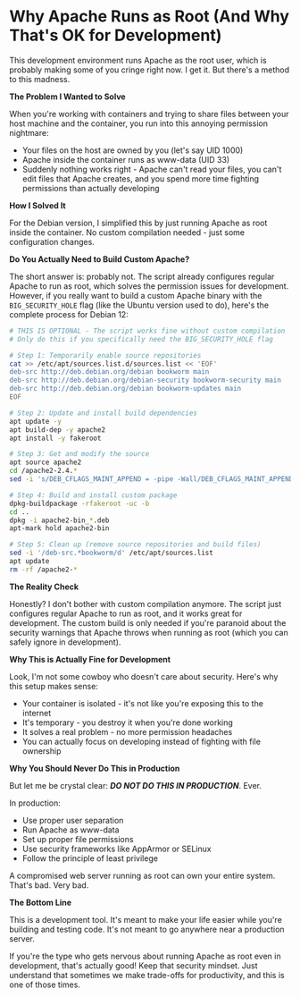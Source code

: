 # Why Apache Runs as Root (And Why That's OK for Development)

This development environment runs Apache as the root user, which is probably making some of you cringe right now. I get it. But there's a method to this madness.

**The Problem I Wanted to Solve**

When you're working with containers and trying to share files between your host machine and the container, you run into this annoying permission nightmare:

* Your files on the host are owned by you (let's say UID 1000)
* Apache inside the container runs as www-data (UID 33)
* Suddenly nothing works right - Apache can't read your files, you can't edit files that Apache creates, and you spend more time fighting permissions than actually developing

**How I Solved It**

For the Debian version, I simplified this by just running Apache as root inside the container. No custom compilation needed - just some configuration changes.

**Do You Actually Need to Build Custom Apache?**

The short answer is: probably not. The script already configures regular Apache to run as root, which solves the permission issues for development. However, if you really want to build a custom Apache binary with the `BIG_SECURITY_HOLE` flag (like the Ubuntu version used to do), here's the complete process for Debian 12:

```bash
# THIS IS OPTIONAL - The script works fine without custom compilation
# Only do this if you specifically need the BIG_SECURITY_HOLE flag

# Step 1: Temporarily enable source repositories
cat >> /etc/apt/sources.list.d/sources.list << 'EOF'
deb-src http://deb.debian.org/debian bookworm main
deb-src http://deb.debian.org/debian-security bookworm-security main
deb-src http://deb.debian.org/debian bookworm-updates main
EOF

# Step 2: Update and install build dependencies
apt update -y
apt build-dep -y apache2
apt install -y fakeroot

# Step 3: Get and modify the source
apt source apache2
cd /apache2-2.4.*
sed -i 's/DEB_CFLAGS_MAINT_APPEND = -pipe -Wall/DEB_CFLAGS_MAINT_APPEND = -pipe -Wall -DBIG_SECURITY_HOLE/' debian/rules

# Step 4: Build and install custom package
dpkg-buildpackage -rfakeroot -uc -b
cd ..
dpkg -i apache2-bin_*.deb
apt-mark hold apache2-bin

# Step 5: Clean up (remove source repositories and build files)
sed -i '/deb-src.*bookworm/d' /etc/apt/sources.list
apt update
rm -rf /apache2-*
```

**The Reality Check**

Honestly? I don't bother with custom compilation anymore. The script just configures regular Apache to run as root, and it works great for development. The custom build is only needed if you're paranoid about the security warnings that Apache throws when running as root (which you can safely ignore in development).

**Why This is Actually Fine for Development**

Look, I'm not some cowboy who doesn't care about security. Here's why this setup makes sense:

* Your container is isolated - it's not like you're exposing this to the internet
* It's temporary - you destroy it when you're done working
* It solves a real problem - no more permission headaches
* You can actually focus on developing instead of fighting with file ownership

**Why You Should Never Do This in Production**

But let me be crystal clear: ***DO NOT DO THIS IN PRODUCTION***. Ever.

In production:

* Use proper user separation
* Run Apache as www-data
* Set up proper file permissions
* Use security frameworks like AppArmor or SELinux
* Follow the principle of least privilege

A compromised web server running as root can own your entire system. That's bad. Very bad.

**The Bottom Line**

This is a development tool. It's meant to make your life easier while you're building and testing code. It's not meant to go anywhere near a production server.

If you're the type who gets nervous about running Apache as root even in development, that's actually good! Keep that security mindset. Just understand that sometimes we make trade-offs for productivity, and this is one of those times.
